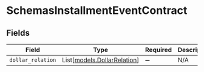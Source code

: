 # SchemasInstallmentEventContract


## Fields

| Field                                                      | Type                                                       | Required                                                   | Description                                                |
| ---------------------------------------------------------- | ---------------------------------------------------------- | ---------------------------------------------------------- | ---------------------------------------------------------- |
| `dollar_relation`                                          | List[[models.DollarRelation](../models/dollarrelation.md)] | :heavy_minus_sign:                                         | N/A                                                        |
